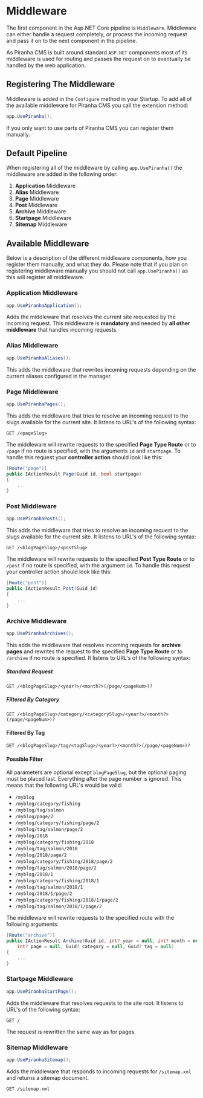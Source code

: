 # Middleware

The first component in the Asp.NET Core pipeline is `Middleware`. Middleware can either handle a request completely, or process the incoming request and pass it on to the next component in the pipeline.

As Piranha CMS is built around standard `ASP.NET` components most of its middleware is used for routing and passes the request on to eventually be handled by the web application.

## Registering The Middleware

Middleware is added in the `Configure` method in your Startup. To add all of the available middleware for Piranha CMS you call the extension method:

~~~ csharp
app.UsePiranha();
~~~

If you only want to use parts of Piranha CMS you can register them manually.

## Default Pipeline

When registering all of the middleware by calling `app.UsePiranha()` the middleware are added in the following order:

1. **Application** Middleware
2. **Alias** Middleware
3. **Page** Middleware
4. **Post** Middleware
5. **Archive** Middleware
6. **Startpage** Middleware
7. **Sitemap** Middleware

## Available Middleware

Below is a description of the different middleware components, how you register them manually, and what they do. Please note that if you plan on registering middleware manually you should not call `app.UsePiranha()` as this will register all middleware.

### Application Middleware

~~~ csharp
app.UsePiranhaApplication();
~~~

Adds the middleware that resolves the current site requested by the incoming request. This middleware is **mandatory** and needed by **all other middleware** that handles incoming requests.

### Alias Middleware

~~~ csharp
app.UsePiranhaAliases();
~~~

This adds the middleware that rewrites incoming requests depending on the current aliases configured in the manager.

### Page Middleware

~~~ csharp
app.UsePiranhaPages();
~~~

This adds the middleware that tries to resolve an incoming request to the slugs available for the current site. It listens to URL's of the following syntax:

`GET /<pageSlug>`

The middleware will rewrite requests to the specified **Page Type Route** or to `/page` if no route is specified, with the arguments `id` and `startpage`. To handle this request your **controller action** should look like this:

~~~ csharp
[Route("page")]
public IActionResult Page(Guid id, bool startpage)
{
    ...
}
~~~

### Post Middleware

~~~ csharp
app.UsePiranhaPosts();
~~~

This adds the middleware that tries to resolve an incoming request to the slugs available for the current site. It listens to URL's of the following syntax:

`GET /<blogPageSlug>/<postSlug>`

The middleware will rewrite requests to the specified **Post Type Route** or to `/post` if no route is specified, with the argument `id`. To handle this request your controller action should look like this:

~~~ csharp
[Route("post")]
public IActionResult Post(Guid id)
{
    ...
}
~~~

### Archive Middleware

~~~ csharp
app.UsePiranhaArchives();
~~~

This adds the middleware that resolves incoming requests for **archive pages** and rewrites the request to the specified **Page Type Route** or to `/archive` if no route is specified. It listens to URL's of the following syntax:

##### Standard Request

`GET /<blogPageSlug>/<year?>/<month?>(/page/<pageNum>)?`

##### Filtered By Category

`GET /<blogPageSlug>/category/<categorySlug>/<year?>/<month?>(/page/<pageNum>)?`

#### Filtered By Tag

`GET /<blogPageSlug>/tag/<tagSlug>/<year?>/<month?>(/page/<pageNum>)?`

#### Possible Filter

All parameters are optional except `blogPageSlug`, but the optional paging must be placed last. Everything after the page number is ignored. This means that the following URL's would be valid:

* `/myblog`
* `/myblog/category/fishing`
* `/myblog/tag/salmon`
* `/myblog/page/2`
* `/myblog/category/fishing/page/2`
* `/myblog/tag/salmon/page/2`
* `/myblog/2018`
* `/myblog/category/fishing/2018`
* `/myblog/tag/salmon/2018`
* `/myblog/2018/page/2`
* `/myblog/category/fishing/2018/page/2`
* `/myblog/tag/salmon/2018/page/2`
* `/myblog/2018/1`
* `/myblog/category/fishing/2018/1`
* `/myblog/tag/salmon/2018/1`
* `/myblog/2018/1/page/2`
* `/myblog/category/fishing/2018/1/page/2`
* `/myblog/tag/salmon/2018/1/page/2`

The middleware will rewrite requests to the specified route with the following arguments:

~~~ csharp
[Route("archive")]
public IActionResult Archive(Guid id, int? year = null, int? month = null,
    int? page = null, Guid? category = null, Guid? tag = null)
{
    ...
}
~~~

### Startpage Middleware

~~~ csharp
app.UsePiranhaStartPage();
~~~

Adds the middleware that resolves requests to the site root. It listens to URL's of the following syntax:

`GET /`

The request is rewritten the same way as for pages.

### Sitemap Middleware

~~~ csharp
app.UsePiranhaSitemap();
~~~

Adds the middleware that responds to incoming requests for `/sitemap.xml` and returns a sitemap document.

`GET /sitemap.xml`